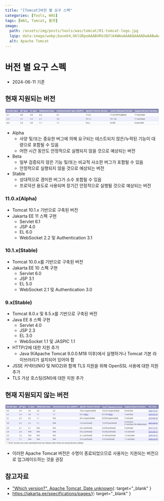 ```yaml
---
title: "[Tomcat]버전 별 요구 스펙"
categories: [Tools, WAS]
tags: [WAS, Tomcat, 톰캣]
image:
  path: /assets/img/posts/tools/was/tomcat/01-tomcat-logo.jpg
  lqip: data:image/webp;base64,UklGRpoAAABXRUJQVlA4WAoAAAAQAAAADwAABwAAQUxQSDIAAAARL0AmbZurmr57yyIiqE8oiG0bejIYEQTgqiDA9vqnsUSI6H+oAERp2HZ65qP/VIAWAFZQOCBCAAAA8AEAnQEqEAAIAAVAfCWkAALp8sF8rgRgAP7o9FDvMCkMde9PK7euH5M1m6VWoDXf2FkP3BqV0ZYbO6NA/VFIAAAA
  alt: Apache Tomcat
---
```


# 버전 별 요구 스펙

- 2024-06-11 기준

## 현재 지원되는 버전

![01-currently-supported-versions](/assets/img/posts/tools/was/tomcat/requirement-specifications-by-tomcat-version/01-currently-supported-versions.jpg)

- Alpha
    + 사양 및/또는 중요한 버그에 의해 요구되는 테스트되지 않은/누락된 기능이 대량으로 포함될 수 있음
    + 어떤 시간 동안도 안정적으로 실행되지 않을 것으로 예상되는 버전
- Beta
    + 일부 검증되지 않은 기능 및/또는 비교적 사소한 버그가 포함될 수 있음
    + 안정적으로 실행되지 않을 것으로 예상되는 버전
- Stable
    + 상대적으로 경미한 버그가 소수 포함될 수 있음
    + 프로덕션 용도로 사용되며 장기간 안정적으로 실행될 것으로 예상되는 버전

### 11.0.x(Alpha)

- Tomcat 10.1.x 기반으로 구축된 버전
- Jakarta EE 11 스펙 구현
    - Servlet 6.1
    - JSP 4.0
    - EL 6.0
    - WebSocket 2.2 및 Authentication 3.1

### 10.1.x(Stable)

- Tomcat 10.0.x를 기반으로 구축된 버전
- Jakarta EE 10 스펙 구현
    + Servlet 6.0
    + JSP 3.1
    + EL 5.0
    + WebSocket 2.1 및 Authentication 3.0

### 9.x(Stable)

- Tomcat 8.0.x 및 8.5.x를 기반으로 구축된 버전
- Java EE 8 스펙 구현
    + Servlet 4.0
    + JSP 2.3
    + EL 3.0
    + WebSocket 1.1 및 JASPIC 1.1
- HTTP/2에 대한 지원 추가
    + Java 9(Apache Tomcat 9.0.0.M18 이후)에서 실행하거나 Tomcat 기본 라이브러리가 설치되어 있어야 함
- JSSE 커넥터(NIO 및 NIO2)와 함께 TLS 지원을 위해 OpenSSL 사용에 대한 지원 추가
- TLS 가상 호스팅(SNI)에 대한 지원 추가

## 현재 지원되지 않는 버전

![02-unsupported-versions](/assets/img/posts/tools/was/tomcat/requirement-specifications-by-tomcat-version/02-unsupported-versions.jpg)

- 이러한 Apache Tomcat 버전은 수명이 종료되었으므로 사용자는 지원되는 버전으로 업그레이드하는 것을 권장

## 참고자료

- ["Which version?", Apache Tomcat, Date unknown](https://tomcat.apache.org/whichversion.html){: target="_blank" }
- <https://jakarta.ee/specifications/pages/>{: target="_blank" }